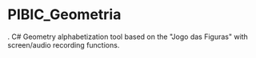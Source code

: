 # PIBIC_Geometria
.
C# Geometry alphabetization tool based on the "Jogo das Figuras" with screen/audio recording functions.
